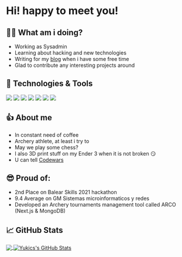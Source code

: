 # Hi! happy to meet you!

## 🤷‍♂️ What am i doing?

+ Working as Sysadmin 
+ Learning about hacking and new technologies
+ Writing for my [blog](https://yukics.wordpress.com/) when i have some free time
+ Glad to contribute any interesting projects around

## 🔧 Technologies & Tools 

![](https://img.shields.io/badge/OS-Linux-informational?style=flat&logo=linux&logoColor=white&color=083d81)
![](https://img.shields.io/badge/Code-Python-informational?style=flat&logo=python&logoColor=white&color=083d81)
![](https://img.shields.io/badge/Code-JavaScript-informational?style=flat&logo=javascript&logoColor=white&color=083d81)
![](https://img.shields.io/badge/Shell-Bash-informational?style=flat&logo=gnu-bash&logoColor=white&color=083d81)
![](https://img.shields.io/badge/Tools-PostgreSQL-informational?style=flat&logo=postgresql&logoColor=white&color=083d81)
![](https://img.shields.io/badge/Tools-Docker-informational?style=flat&logo=docker&logoColor=white&color=083d81)
![](https://img.shields.io/badge/Tools-Kubernetes-informational?style=flat&logo=kubernetes&logoColor=white&color=083d81)

## 👍 About me

+ In constant need of coffee
+ Archery athlete, at least i try to
+ May we play some chess?
+ I also 3D print stuff on my Ender 3 when it is not broken 😏
+ U can tell [Codewars](https://www.codewars.com/users/Yukics)

## 😎 Proud of:

+ 2nd Place on Balear Skills 2021 hackathon
+ 9.4 Average on GM Sistemas microinformaticos y redes
+ Developed an Archery tournaments management tool called ARCO (Next.js & MongoDB)

## &#x1f4c8; GitHub Stats

<a href="https://github.com/Yukics/Yukics">
  <img align="center" src="https://github-readme-stats.vercel.app/api/top-langs/?username=Yukics&hide=plpgsql,html,css,tex&title_color=ffffff&text_color=c9cacc&icon_color=3572a5&bg_color=1d1f21&langs_count=3" />
</a>
<a href="https://github.com/Yukics/Yukics">
  <img align="center" src="https://github-readme-stats.vercel.app/api?username=Yukics&show_icons=true&line_height=27&count_private=true&title_color=ffffff&text_color=c9cacc&icon_color=3572a5&bg_color=1d1f21" alt="Yukics's GitHub Stats" />
</a>
